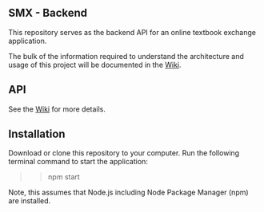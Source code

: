 ## SMX - Backend

This repository serves as the backend API for an online textbook exchange application.

The bulk of the information required to understand the architecture and usage of this project will be documented in the [Wiki](https://github.com/samcodrington/smx-frontend/wiki).

## API

See the [Wiki](https://github.com/samcodrington/smx-backend/wiki) for more details.

## Installation

Download or clone this repository to your computer. Run the following terminal command to start the application:
  >>npm start

Note, this assumes that Node.js including Node Package Manager (npm) are installed.
